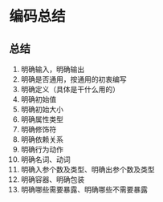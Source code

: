 # 编码总结

## 总结
1. 明确输入，明确输出
2. 明确是否通用，按通用的初衷编写
3. 明确定义（具体是干什么用的）
4. 明确初始值
5. 明确初始大小
6. 明确属性类型
7. 明确修饰符
8. 明确依赖关系
9. 明确行为动作
10. 明确名词、动词
11. 明确入参个数及类型、明确出参个数及类型
12. 明确容器、明确包装
13. 明确哪些需要暴露、明确哪些不需要暴露





